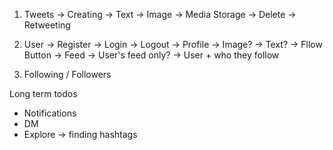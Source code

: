1. Tweets
    -> Creating
        -> Text
        -> Image -> Media Storage
    -> Delete
    -> Retweeting

2. User 
    -> Register
    -> Login
    -> Logout
    -> Profile
        -> Image?
        -> Text?
        -> Fllow Button
    -> Feed
        -> User's feed only?
        -> User + who they follow


3. Following / Followers

Long term todos
- Notifications
- DM
- Explore -> finding hashtags